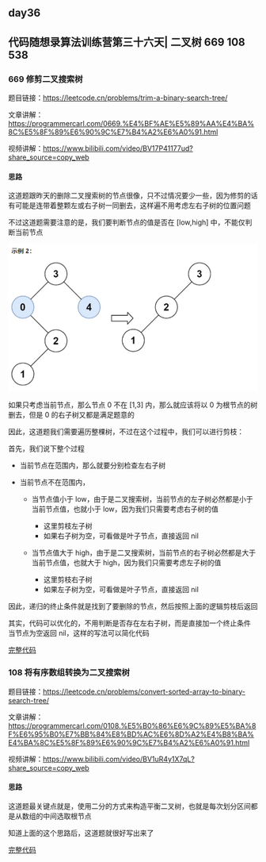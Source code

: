 ## day36

## 代码随想录算法训练营第三十六天| 二叉树 669 108 538

### 669 修剪二叉搜索树

题目链接：https://leetcode.cn/problems/trim-a-binary-search-tree/

文章讲解：https://programmercarl.com/0669.%E4%BF%AE%E5%89%AA%E4%BA%8C%E5%8F%89%E6%90%9C%E7%B4%A2%E6%A0%91.html

视频讲解：https://www.bilibili.com/video/BV17P41177ud?share_source=copy_web

#### 思路
这道题跟昨天的删除二叉搜索树的节点很像，只不过情况要少一些，因为修剪的话有可能是连带着整颗左或右子树一同删去，这样遍不用考虑左右子树的位置问题

不过这道题需要注意的是，我们要判断节点的值是否在 [low,high] 中，不能仅判断当前节点

![day36-1](day36-1.png)

如果只考虑当前节点，那么节点 0 不在 [1,3] 内，那么就应该将以 0 为根节点的树删去，但是 0 的右子树又都是满足题意的

因此，这道题我们需要遍历整棵树，不过在这个过程中，我们可以进行剪枝：

首先，我们说下整个过程

- 当前节点在范围内，那么就要分别检查左右子树
- 当前节点不在范围内，

    - 当节点值小于 low，由于是二叉搜索树，当前节点的左子树必然都是小于当前节点值，也就小于 low，因为我们只需要考虑右子树的值
  
        - 这里剪枝左子树
        - 如果右子树为空，可看做是叶子节点，直接返回 nil

    - 当节点值大于 high，由于是二叉搜索树，当前节点的右子树必然都是大于当前节点值，也就大于 high，因为我们只需要考虑左子树的值

        - 这里剪枝右子树
        - 如果左子树为空，可看做是叶子节点，直接返回 nil

因此，递归的终止条件就是找到了要删除的节点，然后按照上面的逻辑剪枝后返回

其实，代码可以优化的，不用判断是否存在左右子树，而是直接加一个终止条件 当节点为空返回 nil，这样的写法可以简化代码

[完整代码](https://github.com/hd2yao/leetcode/tree/master/training/day36/0669_trim_a_binary_search_tree.go)

### 108 将有序数组转换为二叉搜索树

题目链接：https://leetcode.cn/problems/convert-sorted-array-to-binary-search-tree/

文章讲解：https://programmercarl.com/0108.%E5%B0%86%E6%9C%89%E5%BA%8F%E6%95%B0%E7%BB%84%E8%BD%AC%E6%8D%A2%E4%B8%BA%E4%BA%8C%E5%8F%89%E6%90%9C%E7%B4%A2%E6%A0%91.html

视频讲解：https://www.bilibili.com/video/BV1uR4y1X7qL?share_source=copy_web

#### 思路
这道题最关键点就是，使用二分的方式来构造平衡二叉树，也就是每次划分区间都是从数组的中间选取根节点

知道上面的这个思路后，这道题就很好写出来了

[完整代码](https://github.com/hd2yao/leetcode/tree/master/training/day36/0108_convert_sorted_array_to_binary_search_tree.go)
